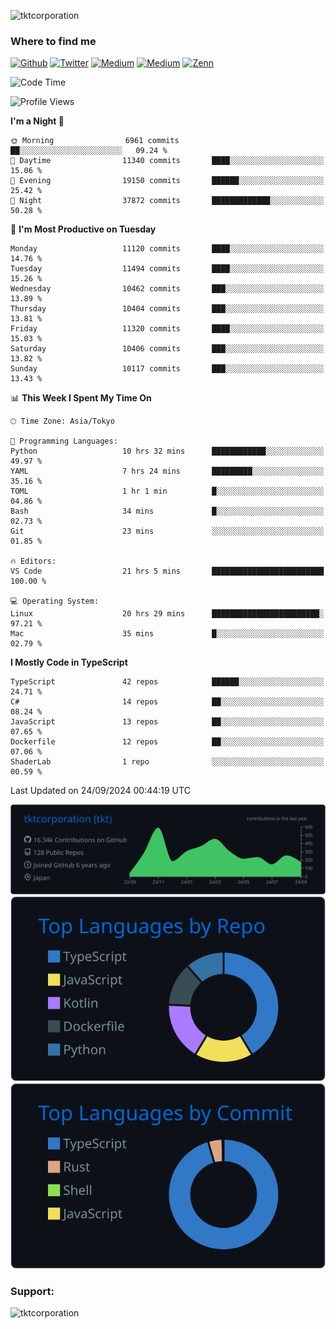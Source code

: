 <p align="left"> <img src="https://komarev.com/ghpvc/?username=tktcorporation&label=Profile%20views&color=0e75b6&style=flat" alt="tktcorporation" /> </p>

<h3>Where to find me</h3>
<p>
<a href="https://github.com/tktcorporation" target="_blank"><img alt="Github" src="https://img.shields.io/badge/GitHub-%2312100E.svg?&style=for-the-badge&logo=Github&logoColor=white" /></a>
<a href="https://twitter.com/tktcorporation" target="_blank"><img alt="Twitter" src="https://img.shields.io/badge/twitter-%231DA1F2.svg?&style=for-the-badge&logo=twitter&logoColor=white" /></a>
<a href="https://www.linkedin.com/in/tktcorporation" target="_blank"><img alt="Medium" src="https://img.shields.io/badge/linkdin-0a66c2.svg?&style=for-the-badge&logo=linkedin&logoColor=white" /></a>
<a href="https://qiita.com/tktcorporation" target="_blank"><img alt="Medium" src="https://img.shields.io/badge/qiita-55C500.svg?&style=for-the-badge&logo=qiita&logoColor=white" /></a>
<a href="https://zenn.dev/tktcorporation" target="_blank"><img alt="Zenn" src="https://img.shields.io/badge/Zenn-3EA8FF.svg?&style=for-the-badge&logo=Zenn&logoColor=white" /></a>
</p>
  
<!--START_SECTION:waka-->
![Code Time](http://img.shields.io/badge/Code%20Time-1%2C765%20hrs%2040%20mins-blue)

![Profile Views](http://img.shields.io/badge/Profile%20Views-0-blue)

**I'm a Night 🦉** 

```text
🌞 Morning                6961 commits        ██░░░░░░░░░░░░░░░░░░░░░░░   09.24 % 
🌆 Daytime                11340 commits       ████░░░░░░░░░░░░░░░░░░░░░   15.06 % 
🌃 Evening                19150 commits       ██████░░░░░░░░░░░░░░░░░░░   25.42 % 
🌙 Night                  37872 commits       █████████████░░░░░░░░░░░░   50.28 % 
```
📅 **I'm Most Productive on Tuesday** 

```text
Monday                   11120 commits       ████░░░░░░░░░░░░░░░░░░░░░   14.76 % 
Tuesday                  11494 commits       ████░░░░░░░░░░░░░░░░░░░░░   15.26 % 
Wednesday                10462 commits       ███░░░░░░░░░░░░░░░░░░░░░░   13.89 % 
Thursday                 10404 commits       ███░░░░░░░░░░░░░░░░░░░░░░   13.81 % 
Friday                   11320 commits       ████░░░░░░░░░░░░░░░░░░░░░   15.03 % 
Saturday                 10406 commits       ███░░░░░░░░░░░░░░░░░░░░░░   13.82 % 
Sunday                   10117 commits       ███░░░░░░░░░░░░░░░░░░░░░░   13.43 % 
```


📊 **This Week I Spent My Time On** 

```text
🕑︎ Time Zone: Asia/Tokyo

💬 Programming Languages: 
Python                   10 hrs 32 mins      ████████████░░░░░░░░░░░░░   49.97 % 
YAML                     7 hrs 24 mins       █████████░░░░░░░░░░░░░░░░   35.16 % 
TOML                     1 hr 1 min          █░░░░░░░░░░░░░░░░░░░░░░░░   04.86 % 
Bash                     34 mins             █░░░░░░░░░░░░░░░░░░░░░░░░   02.73 % 
Git                      23 mins             ░░░░░░░░░░░░░░░░░░░░░░░░░   01.85 % 

🔥 Editors: 
VS Code                  21 hrs 5 mins       █████████████████████████   100.00 % 

💻 Operating System: 
Linux                    20 hrs 29 mins      ████████████████████████░   97.21 % 
Mac                      35 mins             █░░░░░░░░░░░░░░░░░░░░░░░░   02.79 % 
```

**I Mostly Code in TypeScript** 

```text
TypeScript               42 repos            ██████░░░░░░░░░░░░░░░░░░░   24.71 % 
C#                       14 repos            ██░░░░░░░░░░░░░░░░░░░░░░░   08.24 % 
JavaScript               13 repos            ██░░░░░░░░░░░░░░░░░░░░░░░   07.65 % 
Dockerfile               12 repos            ██░░░░░░░░░░░░░░░░░░░░░░░   07.06 % 
ShaderLab                1 repo              ░░░░░░░░░░░░░░░░░░░░░░░░░   00.59 % 
```




 Last Updated on 24/09/2024 00:44:19 UTC
<!--END_SECTION:waka-->

[![](https://raw.githubusercontent.com/tktcorporation/tktcorporation/master/profile-summary-card-output/github_dark/0-profile-details.svg)](https://github.com/vn7n24fzkq/github-profile-summary-cards)
[![](https://raw.githubusercontent.com/tktcorporation/tktcorporation/master/profile-summary-card-output/github_dark/1-repos-per-language.svg)](https://github.com/vn7n24fzkq/github-profile-summary-cards) [![](https://raw.githubusercontent.com/tktcorporation/tktcorporation/master/profile-summary-card-output/github_dark/2-most-commit-language.svg)](https://github.com/vn7n24fzkq/github-profile-summary-cards)

<h3 align="left">Support:</h3>
<p><a href="https://www.buymeacoffee.com/tktcorporation"> <img align="left" src="https://cdn.buymeacoffee.com/buttons/v2/default-yellow.png" height="50" width="210" alt="tktcorporation" /></a></p><br><br>
